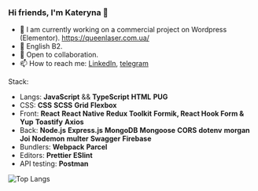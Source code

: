 ### Hi friends, I'm Kateryna 👋

- 🌱 I am currently working on a commercial project on Wordpress (Elementor). https://queenlaser.com.ua/
- 🌱 English B2.
- 🤗 Open to collaboration.
- 📫 How to reach me: [LinkedIn](https://www.linkedin.com/in/bachkalo-kateryna/), [telegram](https://t.me/kateryna_b1)

Stack:

- Langs: **JavaScript** && **TypeScript** **HTML** **PUG**
- CSS: **CSS** **SCSS** **Grid** **Flexbox** 
- Front: **React** **React Native** **Redux Toolkit** **Formik, React Hook Form & Yup** **Toastify** **Axios**
- Back: **Node.js** **Express.js** **MongoDB** **Mongoose** **CORS** **dotenv** **morgan** **Joi** **Nodemon** **multer** **Swagger** **Firebase**
- Bundlers: **Webpack** **Parcel**
- Editors: **Prettier** **ESlint**
- API testing: **Postman**
  
![Top Langs](https://github-readme-stats.vercel.app/api/top-langs/?username=KaterynaBachkalo&layout=compact&theme=tokyonight)


